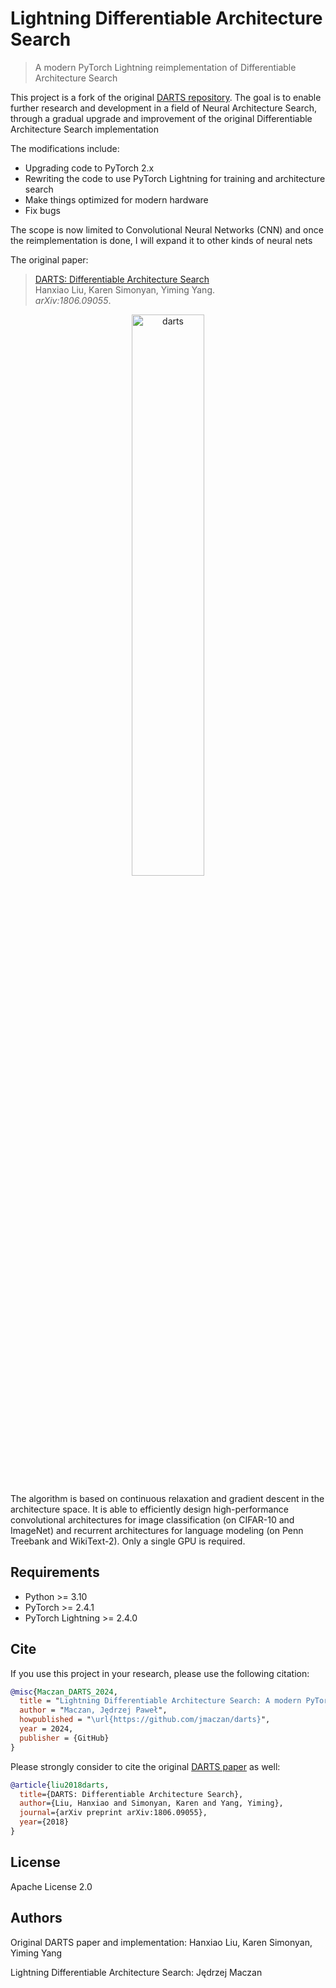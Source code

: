 # Lightning Differentiable Architecture Search

> A modern PyTorch Lightning reimplementation of Differentiable Architecture Search

This project is a fork of the original [DARTS repository](https://github.com/quark0/darts). The goal is to enable further research and development in a field of Neural Architecture Search, through a gradual upgrade and improvement of the original Differentiable Architecture Search implementation

The modifications include:

- Upgrading code to PyTorch 2.x
- Rewriting the code to use PyTorch Lightning for training and architecture search
- Make things optimized for modern hardware
- Fix bugs

The scope is now limited to Convolutional Neural Networks (CNN) and once the reimplementation is done, I will expand it to other kinds of neural nets

The original paper:

> [DARTS: Differentiable Architecture Search](https://arxiv.org/abs/1806.09055)\
> Hanxiao Liu, Karen Simonyan, Yiming Yang.\
> _arXiv:1806.09055_.

<p align="center">
  <img src="img/darts.png" alt="darts" width="48%">
</p>

The algorithm is based on continuous relaxation and gradient descent in the architecture space. It is able to efficiently design high-performance convolutional architectures for image classification (on CIFAR-10 and ImageNet) and recurrent architectures for language modeling (on Penn Treebank and WikiText-2). Only a single GPU is required.

## Requirements

- Python >= 3.10
- PyTorch >= 2.4.1
- PyTorch Lightning >= 2.4.0

## Cite

If you use this project in your research, please use the following citation:

```bibtex
@misc{Maczan_DARTS_2024,
  title = "Lightning Differentiable Architecture Search: A modern PyTorch Lightning reimplementation of Differentiable Architecture Search (DARTS)",
  author = "Maczan, Jędrzej Paweł",
  howpublished = "\url{https://github.com/jmaczan/darts}",
  year = 2024,
  publisher = {GitHub}
}
```

Please strongly consider to cite the original [DARTS paper](https://arxiv.org/abs/1806.09055) as well:

```bibtex
@article{liu2018darts,
  title={DARTS: Differentiable Architecture Search},
  author={Liu, Hanxiao and Simonyan, Karen and Yang, Yiming},
  journal={arXiv preprint arXiv:1806.09055},
  year={2018}
}
```

## License

Apache License 2.0

## Authors

Original DARTS paper and implementation: Hanxiao Liu, Karen Simonyan, Yiming Yang

Lightning Differentiable Architecture Search: Jędrzej Maczan

